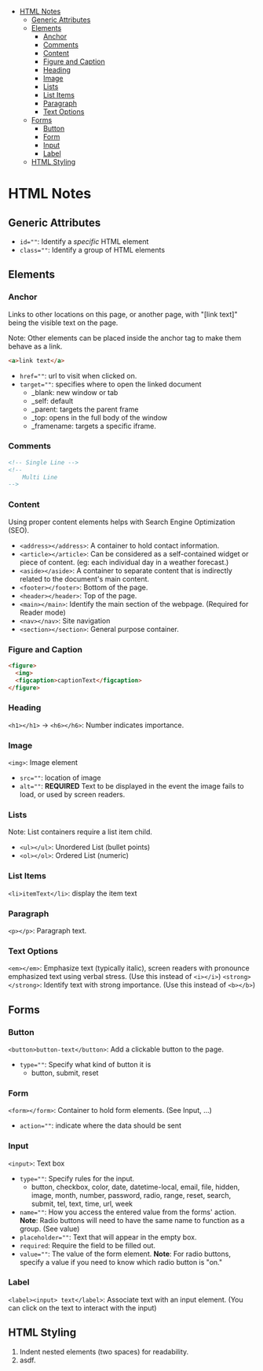 - [HTML Notes](#html-notes)
  - [Generic Attributes](#generic-attributes)
  - [Elements](#elements)
    - [Anchor](#anchor)
    - [Comments](#comments)
    - [Content](#content)
    - [Figure and Caption](#figure-and-caption)
    - [Heading](#heading)
    - [Image](#image)
    - [Lists](#lists)
    - [List Items](#list-items)
    - [Paragraph](#paragraph)
    - [Text Options](#text-options)
  - [Forms](#forms)
    - [Button](#button)
    - [Form](#form)
    - [Input](#input)
    - [Label](#label)
  - [HTML Styling](#html-styling)

# HTML Notes

## Generic Attributes

* `id=""`: Identify a *specific* HTML element
* `class=""`: Identify a group of HTML elements

## Elements

### Anchor

Links to other locations on this page, or another page, with "[link text]" being the visible text on the page.

Note: Other elements can be placed inside the anchor tag to make them behave as a link.

``` html
<a>link text</a>
```

* `href=""`: url to visit when clicked on.
* `target=""`: specifies where to open the linked document
  * _blank: new window or tab
  * _self: default
  * _parent: targets the parent frame
  * _top: opens in the full body of the window
  * _framename: targets a specific iframe.

### Comments

``` html
<!-- Single Line -->
<!-- 
    Multi Line
-->
```

### Content

Using proper content elements helps with Search Engine Optimization (SEO).

* `<address></address>`: A container to hold contact information.
* `<article></article>`: Can be considered as a self-contained widget or piece of content. (eg: each individual day in a weather forecast.)
* `<aside></aside>`: A container to separate content that is indirectly related to the document's main content.
* `<footer></footer>`: Bottom of the page.
* `<header></header>`: Top of the page.
* `<main></main>`: Identify the main section of the webpage. (Required for Reader mode)
* `<nav></nav>`: Site navigation
* `<section></section>`: General purpose container.

### Figure and Caption

``` html
<figure>
  <img>
  <figcaption>captionText</figcaption>
</figure>
```

### Heading

`<h1></h1>` -> `<h6></h6>`: Number indicates importance.

### Image

`<img>`: Image element

* `src=""`: location of image
* `alt=""`: **REQUIRED** Text to be displayed in the event the image fails to load, or used by screen readers.

### Lists

Note: List containers require a list item child.

* `<ul></ul>`: Unordered List (bullet points)
* `<ol></ol>`: Ordered List (numeric)

### List Items

`<li>itemText</li>`: display the item text

### Paragraph

`<p></p>`: Paragraph text.

### Text Options

`<em></em>`: Emphasize text (typically italic), screen readers with pronounce emphasized text using verbal stress. (Use this instead of `<i></i>`)
`<strong></strong>`: Identify text with strong importance. (Use this instead of `<b></b>`)

## Forms

### Button

`<button>button-text</button>`: Add a clickable button to the page.

* `type=""`: Specify what kind of button it is
  * button, submit, reset

### Form

`<form></form>`: Container to hold form elements. (See Input, ...)

* `action=""`: indicate where the data should be sent

### Input

`<input>`: Text box

* `type=""`: Specify rules for the input.
  * button, checkbox, color, date, datetime-local, email, file, hidden, image, month, number, password, radio, range, reset, search, submit, tel, text, time, url, week
* `name=""`: How you access the entered value from the forms' action. **Note**: Radio buttons will need to have the same name to function as a group. (See value)
* `placeholder=""`: Text that will appear in the empty box.
* `required`: Require the field to be filled out.
* `value=""`: The value of the form element. **Note**: For radio buttons, specify a value if you need to know which radio button is "on."

### Label

`<label><input> text</label>`: Associate text with an input element. (You can click on the text to interact with the input)


## HTML Styling

1. Indent nested elements (two spaces) for readability.
1. asdf.
